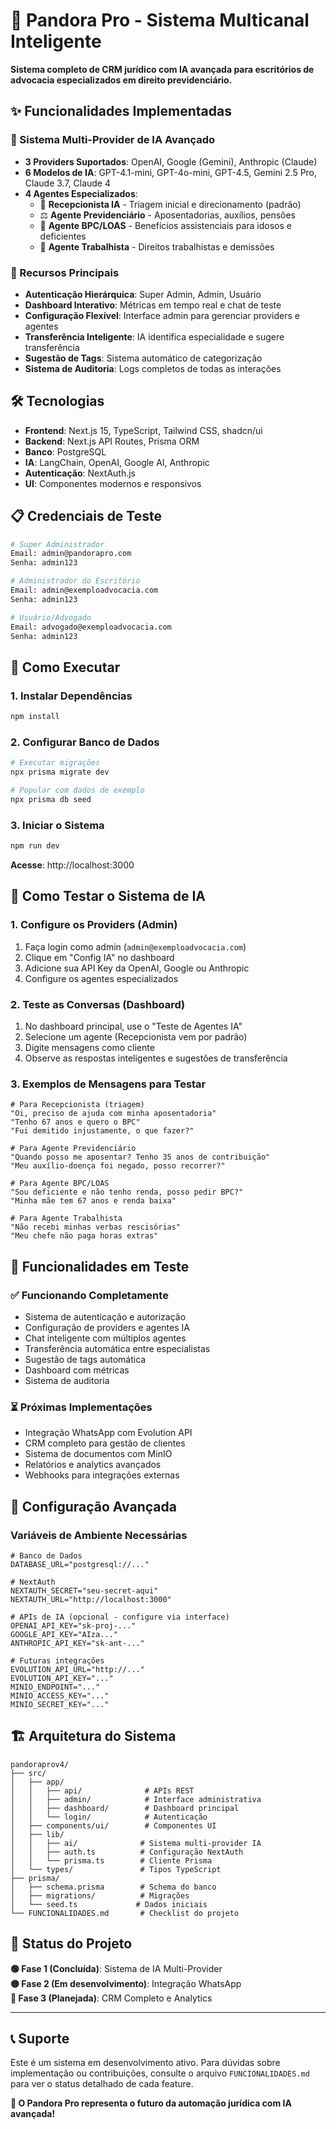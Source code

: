 # 🚀 Pandora Pro - Sistema Multicanal Inteligente

**Sistema completo de CRM jurídico com IA avançada para escritórios de advocacia especializados em direito previdenciário.**

## ✨ Funcionalidades Implementadas

### 🤖 Sistema Multi-Provider de IA Avançado

- **3 Providers Suportados**: OpenAI, Google (Gemini), Anthropic (Claude)
- **6 Modelos de IA**: GPT-4.1-mini, GPT-4o-mini, GPT-4.5, Gemini 2.5 Pro, Claude 3.7, Claude 4
- **4 Agentes Especializados**:
  - 🔄 **Recepcionista IA** - Triagem inicial e direcionamento (padrão)
  - ⚖️ **Agente Previdenciário** - Aposentadorias, auxílios, pensões
  - 👥 **Agente BPC/LOAS** - Benefícios assistenciais para idosos e deficientes
  - 💼 **Agente Trabalhista** - Direitos trabalhistas e demissões

### 🎯 Recursos Principais

- **Autenticação Hierárquica**: Super Admin, Admin, Usuário
- **Dashboard Interativo**: Métricas em tempo real e chat de teste
- **Configuração Flexível**: Interface admin para gerenciar providers e agentes
- **Transferência Inteligente**: IA identifica especialidade e sugere transferência
- **Sugestão de Tags**: Sistema automático de categorização
- **Sistema de Auditoria**: Logs completos de todas as interações

## 🛠️ Tecnologias

- **Frontend**: Next.js 15, TypeScript, Tailwind CSS, shadcn/ui
- **Backend**: Next.js API Routes, Prisma ORM
- **Banco**: PostgreSQL
- **IA**: LangChain, OpenAI, Google AI, Anthropic
- **Autenticação**: NextAuth.js
- **UI**: Componentes modernos e responsivos

## 📋 Credenciais de Teste

```bash
# Super Administrador
Email: admin@pandorapro.com
Senha: admin123

# Administrador do Escritório
Email: admin@exemploadvocacia.com  
Senha: admin123

# Usuário/Advogado
Email: advogado@exemploadvocacia.com
Senha: admin123
```

## 🚀 Como Executar

### 1. Instalar Dependências
```bash
npm install
```

### 2. Configurar Banco de Dados
```bash
# Executar migrações
npx prisma migrate dev

# Popular com dados de exemplo
npx prisma db seed
```

### 3. Iniciar o Sistema
```bash
npm run dev
```

**Acesse**: http://localhost:3000

## 🧪 Como Testar o Sistema de IA

### 1. **Configure os Providers** (Admin)
1. Faça login como admin (`admin@exemploadvocacia.com`)
2. Clique em "Config IA" no dashboard
3. Adicione sua API Key da OpenAI, Google ou Anthropic
4. Configure os agentes especializados

### 2. **Teste as Conversas** (Dashboard)
1. No dashboard principal, use o "Teste de Agentes IA"
2. Selecione um agente (Recepcionista vem por padrão)
3. Digite mensagens como cliente
4. Observe as respostas inteligentes e sugestões de transferência

### 3. **Exemplos de Mensagens para Testar**

```text
# Para Recepcionista (triagem)
"Oi, preciso de ajuda com minha aposentadoria"
"Tenho 67 anos e quero o BPC"
"Fui demitido injustamente, o que fazer?"

# Para Agente Previdenciário
"Quando posso me aposentar? Tenho 35 anos de contribuição"
"Meu auxílio-doença foi negado, posso recorrer?"

# Para Agente BPC/LOAS  
"Sou deficiente e não tenho renda, posso pedir BPC?"
"Minha mãe tem 67 anos e renda baixa"

# Para Agente Trabalhista
"Não recebi minhas verbas rescisórias"
"Meu chefe não paga horas extras"
```

## 🎯 Funcionalidades em Teste

### ✅ **Funcionando Completamente**
- Sistema de autenticação e autorização
- Configuração de providers e agentes IA
- Chat inteligente com múltiplos agentes
- Transferência automática entre especialistas
- Sugestão de tags automática
- Dashboard com métricas
- Sistema de auditoria

### ⏳ **Próximas Implementações**
- Integração WhatsApp com Evolution API
- CRM completo para gestão de clientes
- Sistema de documentos com MinIO
- Relatórios e analytics avançados
- Webhooks para integrações externas

## 🔧 Configuração Avançada

### Variáveis de Ambiente Necessárias

```env
# Banco de Dados
DATABASE_URL="postgresql://..."

# NextAuth
NEXTAUTH_SECRET="seu-secret-aqui"
NEXTAUTH_URL="http://localhost:3000"

# APIs de IA (opcional - configure via interface)
OPENAI_API_KEY="sk-proj-..."
GOOGLE_API_KEY="AIza..."
ANTHROPIC_API_KEY="sk-ant-..."

# Futuras integrações
EVOLUTION_API_URL="http://..."
EVOLUTION_API_KEY="..."
MINIO_ENDPOINT="..."
MINIO_ACCESS_KEY="..."
MINIO_SECRET_KEY="..."
```

## 🏗️ Arquitetura do Sistema

```
pandoraprov4/
├── src/
│   ├── app/
│   │   ├── api/              # APIs REST
│   │   ├── admin/            # Interface administrativa
│   │   ├── dashboard/        # Dashboard principal
│   │   └── login/            # Autenticação
│   ├── components/ui/        # Componentes UI
│   ├── lib/
│   │   ├── ai/              # Sistema multi-provider IA
│   │   ├── auth.ts          # Configuração NextAuth
│   │   └── prisma.ts        # Cliente Prisma
│   └── types/               # Tipos TypeScript
├── prisma/
│   ├── schema.prisma        # Schema do banco
│   ├── migrations/          # Migrações
│   └── seed.ts             # Dados iniciais
└── FUNCIONALIDADES.md       # Checklist do projeto
```

## 🎉 Status do Projeto

**🟢 Fase 1 (Concluída)**: Sistema de IA Multi-Provider  
**🟡 Fase 2 (Em desenvolvimento)**: Integração WhatsApp  
**🔴 Fase 3 (Planejada)**: CRM Completo e Analytics  

---

## 📞 Suporte

Este é um sistema em desenvolvimento ativo. Para dúvidas sobre implementação ou contribuições, consulte o arquivo `FUNCIONALIDADES.md` para ver o status detalhado de cada feature.

**🚀 O Pandora Pro representa o futuro da automação jurídica com IA avançada!**
